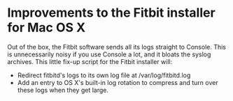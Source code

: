 # Improvements to the Fitbit installer for Mac OS X

Out of the box, the Fitbit software sends all its logs straight to Console. This is unnecessarily noisy if you use Console a lot, and it bloats the syslog archives. This little fix-up script for the Fitbit installer will:

- Redirect fitbitd's logs to its own log file at /var/log/fitbitd.log
- Add an entry to OS X's built-in log rotation to compress and turn over these logs when they get large.
